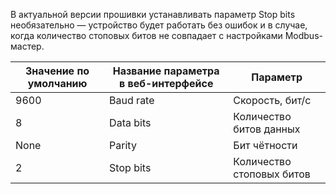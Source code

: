 В актуальной версии прошивки устанавливать параметр Stop bits необязательно — устройство будет работать без ошибок и в случае, когда количество стоповых битов не совпадает с настройками Modbus-мастер.

| Значение по умолчанию | Название параметра в веб-интерфейсе | Параметр                  |
|-----------------------|-------------------------------------|---------------------------|
| 9600                  | Baud rate                           | Скорость, бит/с           |
| 8                     | Data bits                           | Количество битов данных   |
| None                  | Parity                              | Бит чётности              |
| 2                     | Stop bits                           | Количество стоповых битов |
